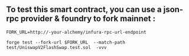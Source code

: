 

## To test this smart contract, you can use a json-rpc provider &  foundry to fork mainnet : 

```
FORK_URL=http://-your-alchemy/infura-rpc-url-endpoint

forge test --fork-url $FORK_URL  --match-path test/UniswapV2FlashSwap.test.sol  -vvv

```
